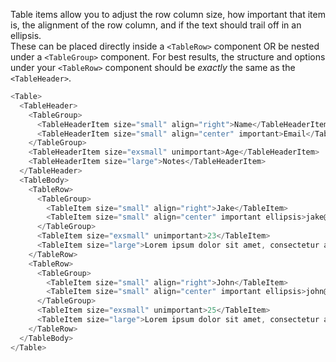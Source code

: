 Table items allow you to adjust the row column size, how important that item is,
the alignment of the row column, and if the text should trail off in an ellipsis.  
These can be placed directly inside a `<TableRow>` component OR be nested under
a `<TableGroup>` component.  For best results, the structure and options under
your `<TableRow>` component should be *exactly* the same as the `<TableHeader>`.

```js
<Table>
  <TableHeader>
    <TableGroup>
      <TableHeaderItem size="small" align="right">Name</TableHeaderItem>
      <TableHeaderItem size="small" align="center" important>Email</TableHeaderItem>
    </TableGroup>
    <TableHeaderItem size="exsmall" unimportant>Age</TableHeaderItem>
    <TableHeaderItem size="large">Notes</TableHeaderItem>
  </TableHeader>
  <TableBody>
    <TableRow>
      <TableGroup>
        <TableItem size="small" align="right">Jake</TableItem>
        <TableItem size="small" align="center" important ellipsis>jake@example.com</TableItem>
      </TableGroup>
      <TableItem size="exsmall" unimportant>23</TableItem>
      <TableItem size="large">Lorem ipsum dolor sit amet, consectetur adipisicing elit, sed do eiusmod tempor incididunt ut labore et dolore magna aliqua.</TableItem>
    </TableRow>
    <TableRow>
      <TableGroup>
        <TableItem size="small" align="right">John</TableItem>
        <TableItem size="small" align="center" important ellipsis>john@example.com</TableItem>
      </TableGroup>
      <TableItem size="exsmall" unimportant>25</TableItem>
      <TableItem size="large">Lorem ipsum dolor sit amet, consectetur adipisicing elit, sed do eiusmod tempor incididunt ut labore et dolore magna aliqua.</TableItem>
    </TableRow>
  </TableBody>
</Table>
```
